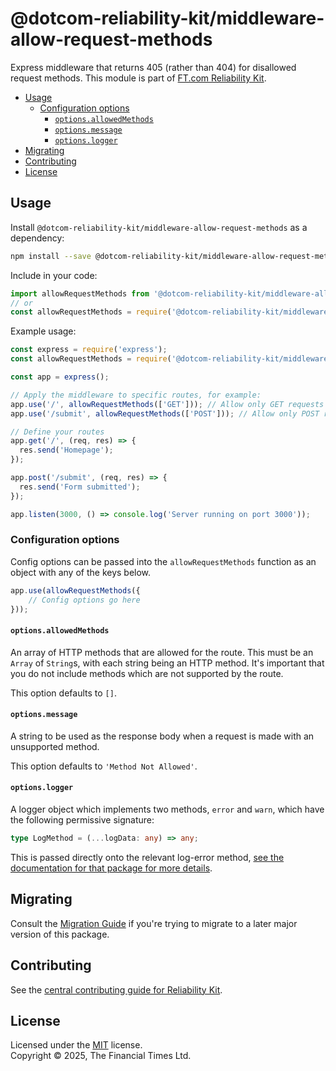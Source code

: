
# @dotcom-reliability-kit/middleware-allow-request-methods

Express middleware that returns 405 (rather than 404) for disallowed request methods. This module is part of [FT.com Reliability Kit](https://github.com/Financial-Times/dotcom-reliability-kit#readme).

  * [Usage](#usage)
    * [Configuration options](#configuration-options)
      * [`options.allowedMethods`](#optionsallowedmethods)
      * [`options.message`](#optionsmessage)
      * [`options.logger`](#optionslogger)
  * [Migrating](#migrating)
  * [Contributing](#contributing)
  * [License](#license)


## Usage

Install `@dotcom-reliability-kit/middleware-allow-request-methods` as a dependency:

```bash
npm install --save @dotcom-reliability-kit/middleware-allow-request-methods
```

Include in your code:

```js
import allowRequestMethods from '@dotcom-reliability-kit/middleware-allow-request-methods';
// or
const allowRequestMethods = require('@dotcom-reliability-kit/middleware-allow-request-methods');
```

Example usage:

```js
const express = require('express');
const allowRequestMethods = require('@dotcom-reliability-kit/middleware-allow-request-methods');

const app = express();

// Apply the middleware to specific routes, for example:
app.use('/', allowRequestMethods(['GET'])); // Allow only GET requests on '/'
app.use('/submit', allowRequestMethods(['POST'])); // Allow only POST requests on '/submit'

// Define your routes
app.get('/', (req, res) => {
  res.send('Homepage');
});

app.post('/submit', (req, res) => {
  res.send('Form submitted');
});

app.listen(3000, () => console.log('Server running on port 3000'));
```

### Configuration options

Config options can be passed into the `allowRequestMethods` function as an object with any of the keys below.

```js
app.use(allowRequestMethods({
    // Config options go here
}));
```

#### `options.allowedMethods`

An array of HTTP methods that are allowed for the route. This must be an `Array` of `String`s, with each string being an HTTP method. It's important that you do not include methods which are not supported by the route.

This option defaults to `[]`.

#### `options.message`

A string to be used as the response body when a request is made with an unsupported method.

This option defaults to `'Method Not Allowed'`.

#### `options.logger`

A logger object which implements two methods, `error` and `warn`, which have the following permissive signature:

```ts
type LogMethod = (...logData: any) => any;
```

This is passed directly onto the relevant log-error method, [see the documentation for that package for more details](../log-error/README.md#optionslogger).

## Migrating

Consult the [Migration Guide](./docs/migration.md) if you're trying to migrate to a later major version of this package.


## Contributing

See the [central contributing guide for Reliability Kit](https://github.com/Financial-Times/dotcom-reliability-kit/blob/main/docs/contributing.md).


## License

Licensed under the [MIT](https://github.com/Financial-Times/dotcom-reliability-kit/blob/main/LICENSE) license.<br/>
Copyright &copy; 2025, The Financial Times Ltd.